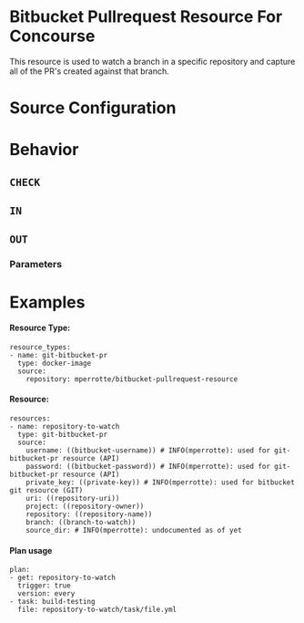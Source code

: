 # Bitbucket Pullrequest Resource For Concourse

This resource is used to watch a branch in a specific repository and capture all of the PR's
created against that branch.

# Source Configuration


# Behavior

## `CHECK`

## `IN`

## `OUT`

### Parameters

# Examples
#### Resource Type:
```
resource_types:
- name: git-bitbucket-pr
  type: docker-image
  source:
    repository: mperrotte/bitbucket-pullrequest-resource
```

#### Resource:
```
resources:
- name: repository-to-watch
  type: git-bitbucket-pr
  source:
    username: ((bitbucket-username)) # INFO(mperrotte): used for git-bitbucket-pr resource (API)
    password: ((bitbucket-password)) # INFO(mperrotte): used for git-bitbucket-pr resource (API)
    private_key: ((private-key)) # INFO(mperrotte): used for bitbucket git resource (GIT)
    uri: ((repository-uri))
    project: ((repository-owner))
    repository: ((repository-name))
    branch: ((branch-to-watch))
    source_dir: # INFO(mperrotte): undocumented as of yet
```

#### Plan usage
```
plan:
- get: repository-to-watch
  trigger: true
  version: every
- task: build-testing
  file: repository-to-watch/task/file.yml
```